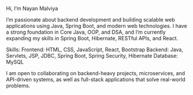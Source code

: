 Hi, I’m Nayan Malviya

I’m passionate about backend development and building scalable web applications using Java, Spring Boot, and modern web technologies.
I have a strong foundation in Core Java, OOP, and DSA, and I’m currently expanding my skills in Spring Boot, Hibernate, RESTful APIs, and React.

Skills:
Frontend: HTML, CSS, JavaScript, React, Bootstrap
Backend: Java, Servlets, JSP, JDBC, Spring Boot, Spring Security, Hibernate
Database: MySQL

I am open to collaborating on backend-heavy projects, microservices, and API-driven systems, as well as full-stack applications that solve real-world problems.
